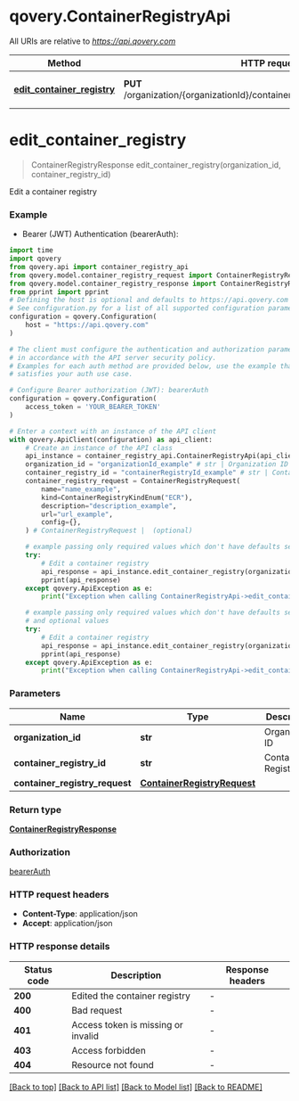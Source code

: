 # qovery.ContainerRegistryApi

All URIs are relative to *https://api.qovery.com*

Method | HTTP request | Description
------------- | ------------- | -------------
[**edit_container_registry**](ContainerRegistryApi.md#edit_container_registry) | **PUT** /organization/{organizationId}/containerRegistry/{containerRegistryId} | Edit a container registry


# **edit_container_registry**
> ContainerRegistryResponse edit_container_registry(organization_id, container_registry_id)

Edit a container registry

### Example

* Bearer (JWT) Authentication (bearerAuth):

```python
import time
import qovery
from qovery.api import container_registry_api
from qovery.model.container_registry_request import ContainerRegistryRequest
from qovery.model.container_registry_response import ContainerRegistryResponse
from pprint import pprint
# Defining the host is optional and defaults to https://api.qovery.com
# See configuration.py for a list of all supported configuration parameters.
configuration = qovery.Configuration(
    host = "https://api.qovery.com"
)

# The client must configure the authentication and authorization parameters
# in accordance with the API server security policy.
# Examples for each auth method are provided below, use the example that
# satisfies your auth use case.

# Configure Bearer authorization (JWT): bearerAuth
configuration = qovery.Configuration(
    access_token = 'YOUR_BEARER_TOKEN'
)

# Enter a context with an instance of the API client
with qovery.ApiClient(configuration) as api_client:
    # Create an instance of the API class
    api_instance = container_registry_api.ContainerRegistryApi(api_client)
    organization_id = "organizationId_example" # str | Organization ID
    container_registry_id = "containerRegistryId_example" # str | Container Registry ID
    container_registry_request = ContainerRegistryRequest(
        name="name_example",
        kind=ContainerRegistryKindEnum("ECR"),
        description="description_example",
        url="url_example",
        config={},
    ) # ContainerRegistryRequest |  (optional)

    # example passing only required values which don't have defaults set
    try:
        # Edit a container registry
        api_response = api_instance.edit_container_registry(organization_id, container_registry_id)
        pprint(api_response)
    except qovery.ApiException as e:
        print("Exception when calling ContainerRegistryApi->edit_container_registry: %s\n" % e)

    # example passing only required values which don't have defaults set
    # and optional values
    try:
        # Edit a container registry
        api_response = api_instance.edit_container_registry(organization_id, container_registry_id, container_registry_request=container_registry_request)
        pprint(api_response)
    except qovery.ApiException as e:
        print("Exception when calling ContainerRegistryApi->edit_container_registry: %s\n" % e)
```


### Parameters

Name | Type | Description  | Notes
------------- | ------------- | ------------- | -------------
 **organization_id** | **str**| Organization ID |
 **container_registry_id** | **str**| Container Registry ID |
 **container_registry_request** | [**ContainerRegistryRequest**](ContainerRegistryRequest.md)|  | [optional]

### Return type

[**ContainerRegistryResponse**](ContainerRegistryResponse.md)

### Authorization

[bearerAuth](../README.md#bearerAuth)

### HTTP request headers

 - **Content-Type**: application/json
 - **Accept**: application/json


### HTTP response details

| Status code | Description | Response headers |
|-------------|-------------|------------------|
**200** | Edited the container registry |  -  |
**400** | Bad request |  -  |
**401** | Access token is missing or invalid |  -  |
**403** | Access forbidden |  -  |
**404** | Resource not found |  -  |

[[Back to top]](#) [[Back to API list]](../README.md#documentation-for-api-endpoints) [[Back to Model list]](../README.md#documentation-for-models) [[Back to README]](../README.md)

